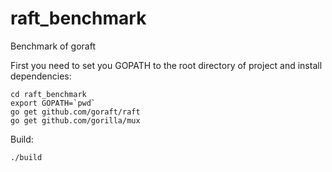 raft_benchmark
==============

Benchmark of goraft

First you need to set you GOPATH to the root directory of project and  install dependencies:

```
cd raft_benchmark
export GOPATH=`pwd`
go get github.com/goraft/raft
go get github.com/gorilla/mux
```

Build:
```
./build
```
